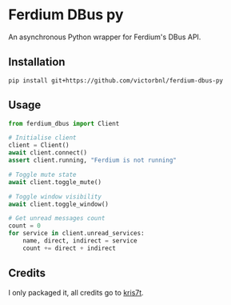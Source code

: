 # Ferdium DBus py

An asynchronous Python wrapper for Ferdium's DBus API.

## Installation

```
pip install git+https://github.com/victorbnl/ferdium-dbus-py
```

## Usage

```py
from ferdium_dbus import Client

# Initialise client
client = Client()
await client.connect()
assert client.running, "Ferdium is not running"

# Toggle mute state
await client.toggle_mute()

# Toggle window visibility
await client.toggle_window()

# Get unread messages count
count = 0
for service in client.unread_services:
    name, direct, indirect = service
    count += direct + indirect
```

## Credits

I only packaged it, all credits go to [kris7t](https://github.com/kris7t).
